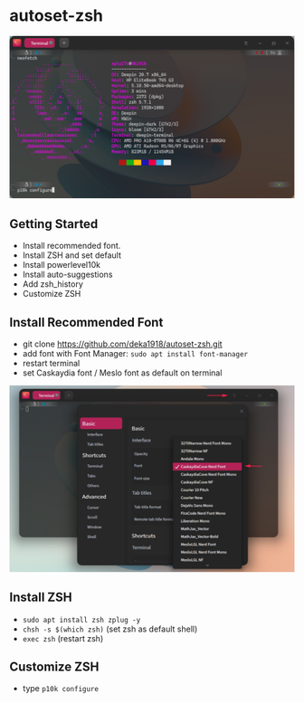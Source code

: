 # autoset-zsh

![cover](https://github.com/deka1918/autoset-zsh/blob/main/image/p10k.png?raw=true)

## Getting Started

- Install recommended font.
- Install ZSH and set default
- Install powerlevel10k
- Install auto-suggestions
- Add zsh_history
- Customize ZSH 

## Install Recommended Font

- git clone https://github.com/deka1918/autoset-zsh.git 
- add font with Font Manager: `sudo apt install font-manager`
- restart terminal
- set Caskaydia font / Meslo font as default on terminal


![image](https://raw.githubusercontent.com/deka1918/autoset-zsh/main/image/dp.png)

## Install ZSH

- `sudo apt install zsh zplug -y`
- `chsh -s $(which zsh)` (set zsh as default shell)
- `exec zsh` (restart zsh)

## Customize ZSH

- type `p10k configure`
